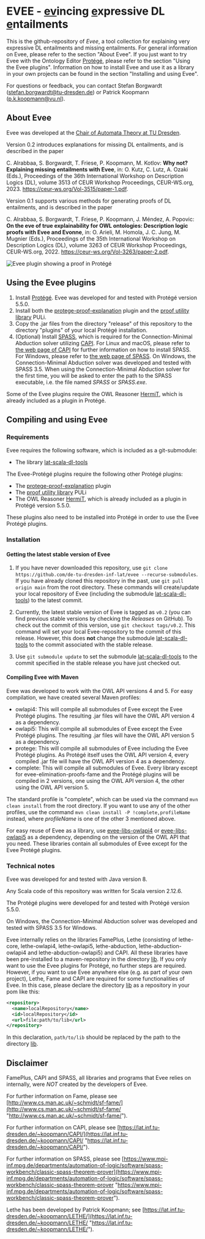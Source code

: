 # EVEE - <u>ev</u>incing <u>e</u>xpressive DL <u>e</u>ntailments
This is the github-repository of *Evee*, a tool collection for explaining very expressive DL entailments and missing entailments.
For general information on Evee, please refer to the section "About Evee".
If you just want to try Evee with the Ontology Editor [Protégé](https://protege.stanford.edu/ "https://protege.stanford.edu/"), please refer to the section "Using the Evee plugins".
Information on how to install Evee and use it as a library in your own projects can be found in the section "Installing and using Evee".

For questions or feedback, you can contact Stefan Borgwardt ([stefan.borgwardt@tu-dresden.de](mailto:stefan.borgwardt@tu-dresden.de)) or Patrick Koopmann ([p.k.koopmann@vu.nl](mailto:p.k.koopmann@vu.nl)).

## About Evee
Evee was developed at the [Chair of Automata Theory at TU Dresden](https://tu-dresden.de/ing/informatik/thi/lat "https://tu-dresden.de/ing/informatik/thi/lat").

Version 0.2 introduces explanations for missing DL entailments, and is described in the paper

C. Alrabbaa, S. Borgwardt, T. Friese, P. Koopmann, M. Kotlov: **Why not? Explaining missing entailments with Evee**, in: O. Kutz, C. Lutz, A. Ozaki (Eds.), Proceedings of the 36th International Workshop on Description Logics (DL), volume 3513 of CEUR Workshop Proceedings, CEUR-WS.org, 2023. https://ceur-ws.org/Vol-3515/paper-1.pdf.

Version 0.1 supports various methods for generating proofs of DL entailments, and is described in the paper

C. Alrabbaa, S. Borgwardt, T. Friese, P. Koopmann, J. Méndez, A. Popovic: **On the eve of true explainability for OWL ontologies: Description logic proofs with Evee and Evonne**, in: O. Arieli, M. Homola, J. C. Jung, M. Mugnier (Eds.), Proceedings of the 35th International Workshop on Description Logics (DL), volume 3263 of CEUR Workshop Proceedings, CEUR-WS.org, 2022. https://ceur-ws.org/Vol-3263/paper-2.pdf.

![Evee plugin showing a proof in Protégé](https://user-images.githubusercontent.com/8749392/183616469-05452593-ae9b-496a-a55d-4fda6d122f2a.png)

## Using the Evee plugins
1. Install [Protégé](https://protege.stanford.edu/ "https://protege.stanford.edu/"). Evee was developed for and tested with Protégé version 5.5.0.
2. Install both the [protege-proof-explanation](https://github.com/liveontologies/protege-proof-explanation "https://github.com/liveontologies/protege-proof-explanation") plugin and the [proof utility library](https://github.com/liveontologies/puli "https://github.com/liveontologies/puli") PULi.
3. Copy the .jar files from the directory "release" of this repository to the directory "plugins" of your local Protégé installation.
4. (Optional) Install [SPASS](https://www.mpi-inf.mpg.de/departments/automation-of-logic/software/spass-workbench/classic-spass-theorem-prover "https://www.mpi-inf.mpg.de/departments/automation-of-logic/software/spass-workbench/classic-spass-theorem-prover"), which is required for the Connection-Minimal Abduction solver utilizing [CAPI](https://lat.inf.tu-dresden.de/~koopmann/CAPI/ "https://lat.inf.tu-dresden.de/~koopmann/CAPI/").
For Linux and macOS, please refer to [the web page of CAPI](https://lat.inf.tu-dresden.de/~koopmann/CAPI/ "https://lat.inf.tu-dresden.de/~koopmann/CAPI/") for further information on how to install SPASS.
For Windows, please refer to [the web page of SPASS](https://www.mpi-inf.mpg.de/departments/automation-of-logic/software/spass-workbench/classic-spass-theorem-prover/download "https://www.mpi-inf.mpg.de/departments/automation-of-logic/software/spass-workbench/classic-spass-theorem-prover/download").
On Windows, the Connection-Minimal Abduction solver was developed and tested with SPASS 3.5.
When using the Connection-Minimal Abduction solver for the first time, you will be asked to enter the path to the SPASS executable, i.e. the file named *SPASS* or *SPASS.exe*.

Some of the Evee plugins require the OWL Reasoner [HermiT](http://www.hermit-reasoner.com/index.html "http://www.hermit-reasoner.com/index.html"), which is already included as a plugin in Protégé.


## Compiling and using Evee

### Requirements
Evee requires the following software, which is included as a git-submodule:
- The library [lat-scala-dl-tools](https://github.com/de-tu-dresden-inf-lat/lat-scala-dl-tools "https://github.com/de-tu-dresden-inf-lat/lat-scala-dl-tools")

The Evee-Protégé plugins require the following other Protégé plugins:
- The [protege-proof-explanation](https://github.com/liveontologies/protege-proof-explanation "https://github.com/liveontologies/protege-proof-explanation") plugin
- The [proof utility library](https://github.com/liveontologies/puli "https://github.com/liveontologies/puli") PULi
- The OWL Reasoner [HermiT](http://www.hermit-reasoner.com/index.html "http://www.hermit-reasoner.com/index.html"), which is already included as a plugin in Protégé version 5.5.0.

These plugins also need to be installed into Protégé in order to use the Evee Protégé plugins.

### Installation

#### Getting the latest stable version of Evee
1. If you have never downloaded this repository, use `git clone https://github.com/de-tu-dresden-inf-lat/evee --recurse-submodules`.
   If you have already cloned this repository in the past, use `git pull origin main` from the root directory.
   These commands will create/update your local repository of Evee (including the submodule [lat-scala-dl-tools](https://github.com/de-tu-dresden-inf-lat/lat-scala-dl-tools "https://github.com/de-tu-dresden-inf-lat/lat-scala-dl-tools")) to the latest commit.

2. Currently, the latest stable version of Evee is tagged as `v0.2` (you can find previous stable versions by checking the *Releases* on GitHub).
   To check out the commit of this version, use `git checkout tags/v0.2`.
   This command will set your local Evee-repository to the commit of this release.
   However, this does **not** change the submodule [lat-scala-dl-tools](https://github.com/de-tu-dresden-inf-lat/lat-scala-dl-tools "https://github.com/de-tu-dresden-inf-lat/lat-scala-dl-tools") to the commit associated with the stable release.

3. Use `git submodule update` to set the submodule [lat-scala-dl-tools](https://github.com/de-tu-dresden-inf-lat/lat-scala-dl-tools "https://github.com/de-tu-dresden-inf-lat/lat-scala-dl-tools") to the commit specified in the stable release you have just checked out.

#### Compiling Evee with Maven

Evee was developed to work with the OWL API versions 4 and 5.
For easy compilation, we have created several Maven profiles:
- owlapi4: This will compile all submodules of Evee except the Evee Protégé plugins. The resulting .jar files will have the OWL API version 4 as a dependency.
- owlapi5: This will compile all submodules of Evee except the Evee Protégé plugins. The resulting .jar files will have the OWL API version 5 as a dependency.
- protege: This will compile all submodules of Evee including the Evee Protégé plugins. As Protégé itself uses the OWL API version 4, every compiled .jar  file will have the OWL API version 4 as a dependency.
- complete: This will compile all submodules of Evee. Every library except for evee-elimination-proofs-fame and the Protégé plugins will be compiled in 2 versions, one using the OWL API version 4, the other using the OWL API version 5.

The standard profile is "complete", which can be used via the command `mvn clean install` from the root directory.
If you want to use any of the other profiles, use the command `mvn clean install -P !complete,profileName` instead, where *profileName* is one of the other 3 mentioned above.

For easy reuse of Evee as a library, use [evee-libs-owlapi4](evee-libs/evee-libs-owlapi4/pom.xml) or [evee-libs-owlapi5](evee-libs/evee-libs-owlapi5/pom.xml) as a dependency, depending on the version of the OWL API that you need.
These libraries contain all submodules of Evee except for the Evee Protégé plugins.

### Technical notes

Evee was developed for and tested with Java version 8.

Any Scala code of this repository was written for Scala version 2.12.6.

The Protégé plugins were developed for and tested with Protégé version 5.5.0.

On Windows, the Connection-Minimal Abduction solver was developed and tested with SPASS 3.5 for Windows.

Evee internally relies on the libraries FamePlus, Lethe (consisting of lethe-core, lethe-owlapi4, lethe-owlapi5, lethe-abduction, lethe-abduction-owlapi4 and lethe-abduction-owlapi5) and CAPI.
All these libraries have been pre-installed to a maven-repository in the directory [lib](lib).
If you only want to use the Evee plugins for Protégé, no further steps are required.
However, if you want to use Evee anywhere else (e.g. as part of your own project), Lethe, Fame and CAPI are required for some functionalities of Evee.
In this case, please declare the directory [lib](lib) as a repository in your pom like this:

```xml
<repository>
  <name>localRepository</name>
  <id>localRepository</id>
  <url>file:path/to/lib</url>
</repository>
```

In this declaration, `path/to/lib` should be replaced by the path to the directory [lib](lib).

## Disclaimer

FamePlus, CAPI and SPASS, all libraries and programs that Evee relies on internally, were *NOT* created by the developers of Evee.

For further information on Fame, please see [http://www.cs.man.ac.uk/~schmidt/sf-fame/](http://www.cs.man.ac.uk/~schmidt/sf-fame/ "http://www.cs.man.ac.uk/~schmidt/sf-fame/").

For further information on CAPI, please see [https://lat.inf.tu-dresden.de/~koopmann/CAPI/](https://lat.inf.tu-dresden.de/~koopmann/CAPI/ "https://lat.inf.tu-dresden.de/~koopmann/CAPI/").

For further information on SPASS, please see [https://www.mpi-inf.mpg.de/departments/automation-of-logic/software/spass-workbench/classic-spass-theorem-prover](https://www.mpi-inf.mpg.de/departments/automation-of-logic/software/spass-workbench/classic-spass-theorem-prover "https://www.mpi-inf.mpg.de/departments/automation-of-logic/software/spass-workbench/classic-spass-theorem-prover").

Lethe has been developed by Patrick Koopmann; see [https://lat.inf.tu-dresden.de/~koopmann/LETHE/](https://lat.inf.tu-dresden.de/~koopmann/LETHE/ "https://lat.inf.tu-dresden.de/~koopmann/LETHE/").
